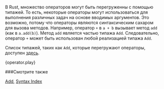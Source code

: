 В Rust, множество операторов могут быть перегруженны с помощью типажей. То есть, некоторые
операторы могут использоваться для выполнения различных задач на основе вводимых аргументов.
Это возможно, потому что операторы являются синтаксическим сахаром для вызова методов. Например,
оператор `+` в `a + b` вызывает метод `add` (как в `a.add(b)`).
Метод `add` является частью типажа `Add`.
Следовательно, оператор `+` может быть использован любой реализацией типажа `Add`.

Список типажей, таких как `Add`, которые перегружают операторы, доступен [здесь][ops].

{operator.play}

###Смотрите также

[Add][add], [Syntax Index][syntax]

[add]: https://doc.rust-lang.org/core/ops/trait.Add.html
[ops]: https://doc.rust-lang.org/core/ops/
[syntax]: https://doc.rust-lang.org/book/syntax-index.html
